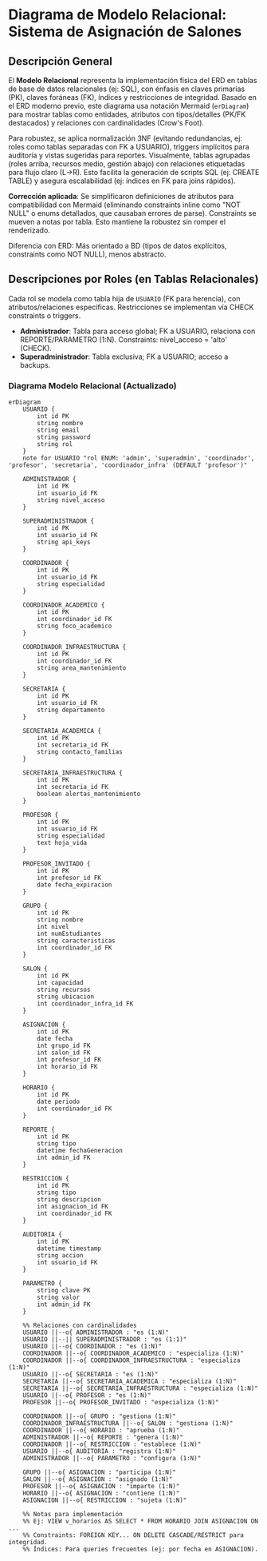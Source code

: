 # Diagrama de Modelo Relacional: Sistema de Asignación de Salones

## Descripción General
El **Modelo Relacional** representa la implementación física del ERD en tablas de base de datos relacionales (ej: SQL), con énfasis en claves primarias (PK), claves foráneas (FK), índices y restricciones de integridad. Basado en el ERD moderno previo, este diagrama usa notación Mermaid (`erDiagram`) para mostrar tablas como entidades, atributos con tipos/detalles (PK/FK destacados) y relaciones con cardinalidades (Crow's Foot). 

Para robustez, se aplica normalización 3NF (evitando redundancias, ej: roles como tablas separadas con FK a USUARIO), triggers implícitos para auditoría y vistas sugeridas para reportes. Visualmente, tablas agrupadas (roles arriba, recursos medio, gestión abajo) con relaciones etiquetadas para flujo claro (L→R). Esto facilita la generación de scripts SQL (ej: CREATE TABLE) y asegura escalabilidad (ej: índices en FK para joins rápidos).

**Corrección aplicada**: Se simplificaron definiciones de atributos para compatibilidad con Mermaid (eliminando constraints inline como "NOT NULL" o enums detallados, que causaban errores de parse). Constraints se mueven a notas por tabla. Esto mantiene la robustez sin romper el renderizado.

Diferencia con ERD: Más orientado a BD (tipos de datos explícitos, constraints como NOT NULL), menos abstracto.

## Descripciones por Roles (en Tablas Relacionales)
Cada rol se modela como tabla hija de `USUARIO` (FK para herencia), con atributos/relaciones específicas. Restricciones se implementan vía CHECK constraints o triggers.

- **Administrador**: Tabla para acceso global; FK a USUARIO, relaciona con REPORTE/PARAMETRO (1:N). Constraints: nivel_acceso = 'alto' (CHECK).
- **Superadministrador**: Tabla exclusiva; FK a USUARIO; acceso a backups.

### Diagrama Modelo Relacional (Actualizado)
```mermaid
erDiagram
    USUARIO {
        int id PK
        string nombre
        string email
        string password
        string rol
    }
    note for USUARIO "rol ENUM: 'admin', 'superadmin', 'coordinador', 'profesor', 'secretaria', 'coordinador_infra' (DEFAULT 'profesor')"

    ADMINISTRADOR {
        int id PK
        int usuario_id FK
        string nivel_acceso
    }

    SUPERADMINISTRADOR {
        int id PK
        int usuario_id FK
        string api_keys
    }

    COORDINADOR {
        int id PK
        int usuario_id FK
        string especialidad
    }

    COORDINADOR_ACADEMICO {
        int id PK
        int coordinador_id FK
        string foco_academico
    }

    COORDINADOR_INFRAESTRUCTURA {
        int id PK
        int coordinador_id FK
        string area_mantenimiento
    }

    SECRETARIA {
        int id PK
        int usuario_id FK
        string departamento
    }

    SECRETARIA_ACADEMICA {
        int id PK
        int secretaria_id FK
        string contacto_familias
    }

    SECRETARIA_INFRAESTRUCTURA {
        int id PK
        int secretaria_id FK
        boolean alertas_mantenimiento
    }

    PROFESOR {
        int id PK
        int usuario_id FK
        string especialidad
        text hoja_vida
    }

    PROFESOR_INVITADO {
        int id PK
        int profesor_id FK
        date fecha_expiracion
    }

    GRUPO {
        int id PK
        string nombre
        int nivel
        int numEstudiantes
        string caracteristicas
        int coordinador_id FK
    }

    SALON {
        int id PK
        int capacidad
        string recursos
        string ubicacion
        int coordinador_infra_id FK
    }

    ASIGNACION {
        int id PK
        date fecha
        int grupo_id FK
        int salon_id FK
        int profesor_id FK
        int horario_id FK
    }

    HORARIO {
        int id PK
        date periodo
        int coordinador_id FK
    }

    REPORTE {
        int id PK
        string tipo
        datetime fechaGeneracion
        int admin_id FK
    }

    RESTRICCION {
        int id PK
        string tipo
        string descripcion
        int asignacion_id FK
        int coordinador_id FK
    }

    AUDITORIA {
        int id PK
        datetime timestamp
        string accion
        int usuario_id FK
    }

    PARAMETRO {
        string clave PK
        string valor
        int admin_id FK
    }

    %% Relaciones con cardinalidades
    USUARIO ||--o{ ADMINISTRADOR : "es (1:N)"
    USUARIO ||--|| SUPERADMINISTRADOR : "es (1:1)"
    USUARIO ||--o{ COORDINADOR : "es (1:N)"
    COORDINADOR ||--o{ COORDINADOR_ACADEMICO : "especializa (1:N)"
    COORDINADOR ||--o{ COORDINADOR_INFRAESTRUCTURA : "especializa (1:N)"
    USUARIO ||--o{ SECRETARIA : "es (1:N)"
    SECRETARIA ||--o{ SECRETARIA_ACADEMICA : "especializa (1:N)"
    SECRETARIA ||--o{ SECRETARIA_INFRAESTRUCTURA : "especializa (1:N)"
    USUARIO ||--o{ PROFESOR : "es (1:N)"
    PROFESOR ||--o{ PROFESOR_INVITADO : "especializa (1:N)"

    COORDINADOR ||--o{ GRUPO : "gestiona (1:N)"
    COORDINADOR_INFRAESTRUCTURA ||--o{ SALON : "gestiona (1:N)"
    COORDINADOR ||--o{ HORARIO : "aprueba (1:N)"
    ADMINISTRADOR ||--o{ REPORTE : "genera (1:N)"
    COORDINADOR ||--o{ RESTRICCION : "establece (1:N)"
    USUARIO ||--o{ AUDITORIA : "registra (1:N)"
    ADMINISTRADOR ||--o{ PARAMETRO : "configura (1:N)"

    GRUPO ||--o{ ASIGNACION : "participa (1:N)"
    SALON ||--o{ ASIGNACION : "asignado (1:N)"
    PROFESOR ||--o{ ASIGNACION : "imparte (1:N)"
    HORARIO ||--o{ ASIGNACION : "contiene (1:N)"
    ASIGNACION ||--o{ RESTRICCION : "sujeta (1:N)"

    %% Notas para implementación
    %% Ej: VIEW v_horarios AS SELECT * FROM HORARIO JOIN ASIGNACION ON ...
    %% Constraints: FOREIGN KEY... ON DELETE CASCADE/RESTRICT para integridad.
    %% Índices: Para queries frecuentes (ej: por fecha en ASIGNACION).
